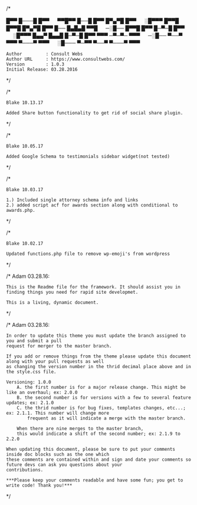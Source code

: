 /*

█▀▀ █───█ █▀▀ 　 ▀▀█▀▀ █──█ █▀▀ █▀▄▀█ █▀▀ 　 ░█▀▀▀ █▀▀█ █▀▀█ █▀▄▀█ █▀▀ 
█── █▄█▄█ ▀▀█ 　 ─░█── █▀▀█ █▀▀ █─▀─█ █▀▀ 　 ░█▀▀▀ █▄▄▀ █▄▄█ █─▀─█ █▀▀ 
▀▀▀ ─▀─▀─ ▀▀▀ 　 ─░█── ▀──▀ ▀▀▀ ▀───▀ ▀▀▀ 　 ░█─── ▀─▀▀ ▀──▀ ▀───▀ ▀▀▀ 

	Author         : Consult Webs
	Author URL     : https://www.consultwebs.com/
	Version        : 1.0.3
	Initial Release: 03.28.2016
*/

/*

	Blake 10.13.17

	Added Share button functionality to get rid of social share plugin.

*/

/*

	Blake 10.05.17

	Added Google Schema to testimonials sidebar widget(not tested)

*/

/*

	Blake 10.03.17

	1.) Included single attorney schema info and links
	2.) added script acf for awards section along with conditional to awards.php.

*/

/*

	Blake 10.02.17

	Updated functions.php file to remove wp-emoji's from wordpress

*/

/*
	Adam 03.28.16:

	This is the Readme file for the framework. It should assist you in finding things you need for rapid site developmet.

	This is a living, dynamic document.

*/

/*
	Adam 03.28.16:

	In order to update this theme you must update the branch assigned to you and submit a pull 
	request for merger to the master branch.

	If you add or remove things from the theme please update this document along with your pull requests as well
	as changing the version number in the thrid decimal place above and in the style.css file.

	Versioning: 1.0.0 
		A. the first number is for a major release change. This might be like an overhaul; ex: 2.0.0
		B. the second number is for versions with a few to several feature updates; ex: 2.1.0
		C. the thrid number is for bug fixes, templates changes, etc...; ex: 2.1.1. This number will change more 
			frequent as it will indicate a merge with the master branch.

		When there are nine merges to the master branch, 
		this would indicate a shift of the second number; ex: 2.1.9 to 2.2.0

	When updating this document, please be sure to put your comments inside doc blocks such as the one which
	these comments are contained within and sign and date your comments so future devs can ask you questions about your
	contributions.

	***Please keep your comments readable and have some fun; you get to write code! Thank you!***

*/
